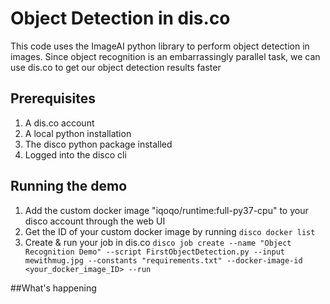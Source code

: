 # Object Detection in dis.co

This code uses the ImageAI python library to perform object detection in images. 
Since object recognition is an embarrassingly parallel task, we can use dis.co to get our object detection results faster

## Prerequisites
1. A dis.co account
2. A local python installation
3. The disco python package installed
4. Logged into the disco cli

## Running the demo
1. Add the custom docker image "iqoqo/runtime:full-py37-cpu" to your disco account through the web UI
2. Get the ID of your custom docker image by running 
`disco docker list`
3. Create & run your job in dis.co 
`disco job create --name "Object Recognition Demo" --script FirstObjectDetection.py --input mewithmug.jpg --constants "requirements.txt" --docker-image-id <your_docker_image_ID> --run`

##What's happening


